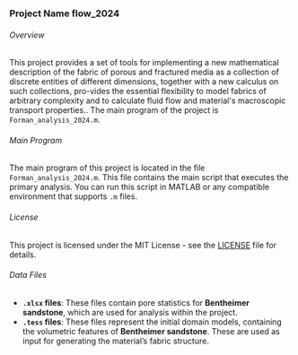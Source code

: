 ### Project Name flow_2024

###### Overview

This project provides a set of tools for implementing a new mathematical description of the fabric of porous and fractured media as a collection of discrete entities of different dimensions, together with a new calculus on such collections, pro-vides the essential flexibility to model fabrics of arbitrary complexity and to calculate fluid flow and material's macroscopic transport properties.. The main program of the project is `Forman_analysis_2024.m`.

###### Main Program

The main program of this project is located in the file `Forman_analysis_2024.m`. This file contains the main script that executes the primary analysis. You can run this script in MATLAB or any compatible environment that supports `.m` files.

###### License

This project is licensed under the MIT License - see the [LICENSE](./LICENSE) file for details.

###### Data Files

- **`.xlsx` files**: These files contain pore statistics for **Bentheimer sandstone**, which are used for analysis within the project.
- **`.tess` files**: These files represent the initial domain models, containing the volumetric features of **Bentheimer sandstone**. These are used as input for generating the material’s fabric structure.
